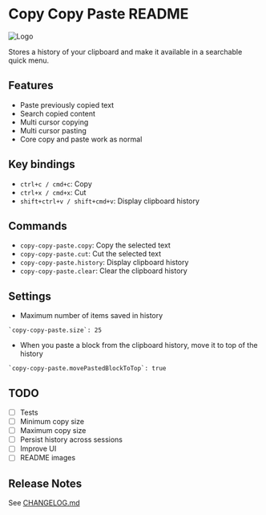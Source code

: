 # Copy Copy Paste README

![Logo](images/icon.png "Copy Copy Paste Logo")

Stores a history of your clipboard and make it available in a searchable quick menu.

## Features

* Paste previously copied text
* Search copied content
* Multi cursor copying
* Multi cursor pasting
* Core copy and paste work as normal

## Key bindings

* `ctrl+c / cmd+c`: Copy
* `ctrl+x / cmd+x`: Cut
* `shift+ctrl+v / shift+cmd+v`: Display clipboard history

## Commands

* `copy-copy-paste.copy`: Copy the selected text
* `copy-copy-paste.cut`: Cut the selected text
* `copy-copy-paste.history`: Display clipboard history
* `copy-copy-paste.clear`: Clear the clipboard history

## Settings

* Maximum number of items saved in history
```
`copy-copy-paste.size`: 25
```

* When you paste a block from the clipboard history, move it to top of the history
```
`copy-copy-paste.movePastedBlockToTop`: true
```

## TODO

* [ ] Tests
* [ ] Minimum copy size
* [ ] Maximum copy size
* [ ] Persist history across sessions
* [ ] Improve UI
* [ ] README images

## Release Notes

See [CHANGELOG.md]()
